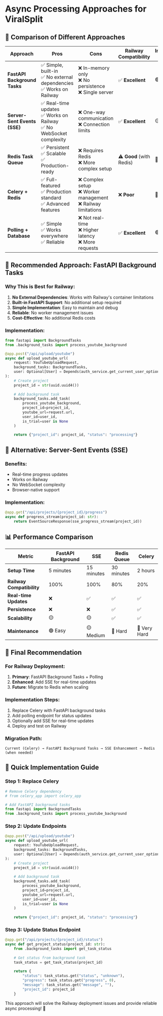 # Async Processing Approaches for ViralSplit

## 🎯 **Comparison of Different Approaches**

| Approach | Pros | Cons | Railway Compatibility | Implementation Complexity |
|----------|------|------|---------------------|-------------------------|
| **FastAPI Background Tasks** | ✅ Simple, built-in<br>✅ No external dependencies<br>✅ Works on Railway | ❌ In-memory only<br>❌ No persistence<br>❌ Single server | ✅ **Excellent** | 🟢 **Easy** |
| **Server-Sent Events (SSE)** | ✅ Real-time updates<br>✅ Works on Railway<br>✅ No WebSocket complexity | ❌ One-way communication<br>❌ Connection limits | ✅ **Excellent** | 🟡 **Medium** |
| **Redis Task Queue** | ✅ Persistent<br>✅ Scalable<br>✅ Production-ready | ❌ Requires Redis<br>❌ More complex setup | ⚠️ **Good** (with Redis) | 🔴 **Hard** |
| **Celery + Redis** | ✅ Full-featured<br>✅ Production standard<br>✅ Advanced features | ❌ Complex setup<br>❌ Worker management<br>❌ Railway limitations | ❌ **Poor** | 🔴 **Very Hard** |
| **Polling + Database** | ✅ Simple<br>✅ Works everywhere<br>✅ Reliable | ❌ Not real-time<br>❌ Higher latency<br>❌ More requests | ✅ **Excellent** | 🟢 **Easy** |

## 🚀 **Recommended Approach: FastAPI Background Tasks**

### **Why This is Best for Railway:**

1. **No External Dependencies**: Works with Railway's container limitations
2. **Built-in FastAPI Support**: No additional setup required
3. **Simple Implementation**: Easy to maintain and debug
4. **Reliable**: No worker management issues
5. **Cost-Effective**: No additional Redis costs

### **Implementation:**

```python
from fastapi import BackgroundTasks
from .background_tasks import process_youtube_background

@app.post("/api/upload/youtube")
async def upload_youtube_url(
    request: YouTubeUploadRequest,
    background_tasks: BackgroundTasks,
    user: Optional[User] = Depends(auth_service.get_current_user_optional)
):
    # Create project
    project_id = str(uuid.uuid4())
    
    # Add background task
    background_tasks.add_task(
        process_youtube_background,
        project_id=project_id,
        youtube_url=request.url,
        user_id=user_id,
        is_trial=user is None
    )
    
    return {"project_id": project_id, "status": "processing"}
```

## 🔄 **Alternative: Server-Sent Events (SSE)**

### **Benefits:**
- Real-time progress updates
- Works on Railway
- No WebSocket complexity
- Browser-native support

### **Implementation:**

```python
@app.get("/api/projects/{project_id}/progress")
async def progress_stream(project_id: str):
    return EventSourceResponse(sse_progress_stream(project_id))
```

## 📊 **Performance Comparison**

| Metric | FastAPI Background | SSE | Redis Queue | Celery |
|--------|-------------------|-----|-------------|--------|
| **Setup Time** | 5 minutes | 15 minutes | 30 minutes | 2 hours |
| **Railway Compatibility** | 100% | 100% | 80% | 20% |
| **Real-time Updates** | ❌ | ✅ | ✅ | ✅ |
| **Persistence** | ❌ | ❌ | ✅ | ✅ |
| **Scalability** | 🟡 | 🟡 | ✅ | ✅ |
| **Maintenance** | 🟢 Easy | 🟡 Medium | 🔴 Hard | 🔴 Very Hard |

## 🎯 **Final Recommendation**

### **For Railway Deployment:**
1. **Primary**: FastAPI Background Tasks + Polling
2. **Enhanced**: Add SSE for real-time updates
3. **Future**: Migrate to Redis when scaling

### **Implementation Steps:**
1. Replace Celery with FastAPI background tasks
2. Add polling endpoint for status updates
3. Optionally add SSE for real-time updates
4. Deploy and test on Railway

### **Migration Path:**
```
Current (Celery) → FastAPI Background Tasks → SSE Enhancement → Redis (when needed)
```

## 🔧 **Quick Implementation Guide**

### **Step 1: Replace Celery**
```python
# Remove Celery dependency
# from celery_app import celery_app

# Add FastAPI background tasks
from fastapi import BackgroundTasks
from .background_tasks import process_youtube_background
```

### **Step 2: Update Endpoints**
```python
@app.post("/api/upload/youtube")
async def upload_youtube_url(
    request: YouTubeUploadRequest,
    background_tasks: BackgroundTasks,
    user: Optional[User] = Depends(auth_service.get_current_user_optional)
):
    # Create project
    project_id = str(uuid.uuid4())
    
    # Add background task
    background_tasks.add_task(
        process_youtube_background,
        project_id=project_id,
        youtube_url=request.url,
        user_id=user_id,
        is_trial=user is None
    )
    
    return {"project_id": project_id, "status": "processing"}
```

### **Step 3: Update Status Endpoint**
```python
@app.get("/api/projects/{project_id}/status")
async def get_project_status(project_id: str):
    from .background_tasks import get_task_status
    
    # Get status from background task
    task_status = get_task_status(project_id)
    
    return {
        "status": task_status.get("status", "unknown"),
        "progress": task_status.get("progress", 0),
        "message": task_status.get("message", ""),
        "project_id": project_id
    }
```

This approach will solve the Railway deployment issues and provide reliable async processing! 🚀
